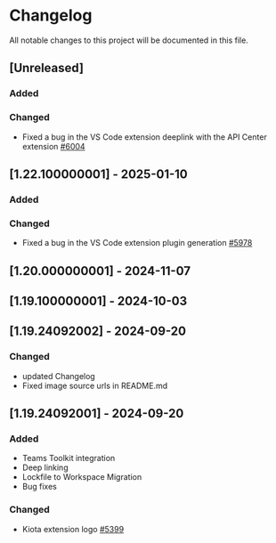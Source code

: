 # Changelog

All notable changes to this project will be documented in this file.

## [Unreleased]

### Added

### Changed

- Fixed a bug in the VS Code extension deeplink with the API Center extension [#6004](https://github.com/microsoft/kiota/issues/6004)

## [1.22.100000001] - 2025-01-10

### Added

### Changed
- Fixed a bug in the VS Code extension plugin generation [#5978](https://github.com/microsoft/kiota/issues/5978)

## [1.20.000000001] - 2024-11-07

## [1.19.100000001] - 2024-10-03

## [1.19.24092002] - 2024-09-20

### Changed

- updated Changelog
- Fixed image source urls in README.md

## [1.19.24092001] - 2024-09-20

### Added

- Teams Toolkit integration
- Deep linking
- Lockfile to Workspace Migration
- Bug fixes

### Changed

- Kiota extension logo [#5399](https://github.com/microsoft/kiota/issues/5399)
